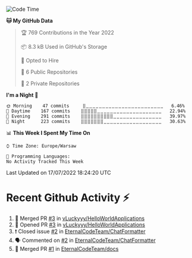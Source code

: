 <!--START_SECTION:waka-->
![Code Time](http://img.shields.io/badge/Code%20Time-262%20hrs%2056%20mins-blue)

**🐱 My GitHub Data** 

> 🏆 769 Contributions in the Year 2022
 > 
> 📦 8.3 kB Used in GitHub's Storage 
 > 
> 💼 Opted to Hire
 > 
> 📜 6 Public Repositories 
 > 
> 🔑 2 Private Repositories  
 > 
**I'm a Night 🦉** 

```text
🌞 Morning    47 commits     ⣿⣀⣀⣀⣀⣀⣀⣀⣀⣀⣀⣀⣀⣀⣀⣀⣀⣀⣀⣀⣀⣀⣀⣀⣀   6.46% 
🌆 Daytime    167 commits    ⣿⣿⣿⣿⣿⣀⣀⣀⣀⣀⣀⣀⣀⣀⣀⣀⣀⣀⣀⣀⣀⣀⣀⣀⣀   22.94% 
🌃 Evening    291 commits    ⣿⣿⣿⣿⣿⣿⣿⣿⣿⣿⣀⣀⣀⣀⣀⣀⣀⣀⣀⣀⣀⣀⣀⣀⣀   39.97% 
🌙 Night      223 commits    ⣿⣿⣿⣿⣿⣿⣿⣀⣀⣀⣀⣀⣀⣀⣀⣀⣀⣀⣀⣀⣀⣀⣀⣀⣀   30.63%

```


📊 **This Week I Spent My Time On** 

```text
⌚︎ Time Zone: Europe/Warsaw

💬 Programming Languages: 
No Activity Tracked This Week

```


 Last Updated on 17/07/2022 18:24:20 UTC
<!--END_SECTION:waka-->

# Recent Github Activity ⚡
<!--START_SECTION:activity-->
1. 🎉 Merged PR [#3](https://github.com/vLuckyyy/HelloWorldApplications/pull/3) in [vLuckyyy/HelloWorldApplications](https://github.com/vLuckyyy/HelloWorldApplications)
2. 💪 Opened PR [#3](https://github.com/vLuckyyy/HelloWorldApplications/pull/3) in [vLuckyyy/HelloWorldApplications](https://github.com/vLuckyyy/HelloWorldApplications)
3. ❗️ Closed issue [#2](https://github.com/EternalCodeTeam/ChatFormatter/issues/2) in [EternalCodeTeam/ChatFormatter](https://github.com/EternalCodeTeam/ChatFormatter)
4. 🗣 Commented on [#2](https://github.com/EternalCodeTeam/ChatFormatter/issues/2) in [EternalCodeTeam/ChatFormatter](https://github.com/EternalCodeTeam/ChatFormatter)
5. 🎉 Merged PR [#1](https://github.com/EternalCodeTeam/docs/pull/1) in [EternalCodeTeam/docs](https://github.com/EternalCodeTeam/docs)
<!--END_SECTION:activity-->
